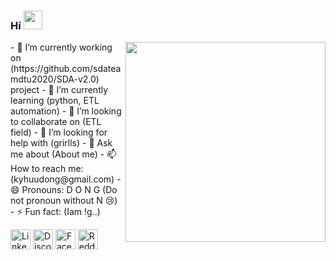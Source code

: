 ### Hí <img src="https://raw.githubusercontent.com/aemmadi/aemmadi/master/wave.gif" width="30px">
<a href="#">
	<img width=320 align="right" src="https://media1.tenor.com/images/cbcd5f63e5a6ec51b1d1e00273ee7107/tenor.gif?itemid=12580762">
</a>

<p align="left">
	- 🔭 I’m currently working on (https://github.com/sdateamdtu2020/SDA-v2.0) project
	- 🌱 I’m currently learning (python, ETL automation)
	- 👯 I’m looking to collaborate on (ETL field)
	- 🤔 I’m looking for help with (grirlls)
	- 💬 Ask me about (About me)
	- 📫 How to reach me: (kyhuudong@gmail.com)
	- 😄 Pronouns: D O N G (Do not pronoun without N 😢)
	- ⚡ Fun fact: (Iam !g..)
</p>

<p align="left">
  <a href="https://linkedin.com/in/huu-dong/" target="_blank"><img alt="LinkedIn" title="LinkedIn" height="32" width="32" src="https://raw.githubusercontent.com/peterthehan/peterthehan/master/assets/linkedin.svg"></a>
  <a href="https://discord.gg/dE2vbfSC" target="_blank"><img alt="Discord - Miku#0039" title="Discord - Miku#0039" height="32" width="32" src="https://raw.githubusercontent.com/peterthehan/peterthehan/master/assets/discord.svg"></a>
  <a href="https://facebook.com/huu.dong.1" target="_blank"><img alt="Facebook" title="Facebook" height="32" width="32" src="https://raw.githubusercontent.com/peterthehan/peterthehan/master/assets/facebook.svg"></a>
  <a href="https://www.reddit.com/user/ykgnod" target="_blank"><img alt="Reddit" title="Reddit" height="32" width="32" src="https://raw.githubusercontent.com/peterthehan/peterthehan/master/assets/reddit.svg"></a>  
</p>
